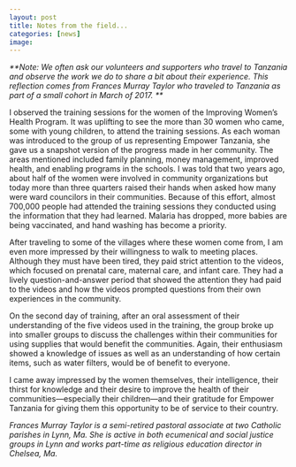 ```yaml
---
layout: post
title: Notes from the field...
categories: [news]
image:
---
```


*\*\*Note: We often ask our volunteers and supporters who travel to Tanzania and observe the work we do to share a bit about their experience. This reflection comes from Frances Murray Taylor who traveled to Tanzania as part of a small cohort in March of 2017. \*\**

I observed the training sessions for the women of the Improving Women’s Health Program. It was uplifting to see the more than 30 women who came, some with young children, to attend the training sessions. As each woman was introduced to the group of us representing Empower Tanzania, she gave us a snapshot version of the progress made in her community. The areas mentioned included family planning, money management, improved health, and enabling programs in the schools. I was told that two years ago, about half of the women were involved in community organizations but today more than three quarters raised their hands when asked how many were ward councilors in their communities. Because of this effort, almost 700,000 people had attended the training sessions they conducted using the information that they had learned. Malaria has dropped, more babies are being vaccinated, and hand washing has become a priority.

After traveling to some of the villages where these women come from, I am even more impressed by their willingness to walk to meeting places. Although they must have been tired, they paid strict attention to the videos, which focused on prenatal care, maternal care, and infant care. They had a lively question-and-answer period that showed the attention they had paid to the videos and how the videos prompted questions from their own experiences in the community.

On the second day of training, after an oral assessment of their understanding of the five videos used in the training, the group broke up into smaller groups to discuss the challenges within their communities for using supplies that would benefit the communities. Again, their enthusiasm showed a knowledge of issues as well as an understanding of how certain items, such as water filters, would be of benefit to everyone.

I came away impressed by the women themselves, their intelligence, their thirst for knowledge and their desire to improve the health of their communities—especially their children—and their gratitude for Empower Tanzania for giving them this opportunity to be of service to their country.

*Frances Murray Taylor is a semi-retired pastoral associate at two Catholic parishes in Lynn, Ma. She is active in both ecumenical and social justice groups in Lynn and works part-time as religious education director in Chelsea, Ma.*